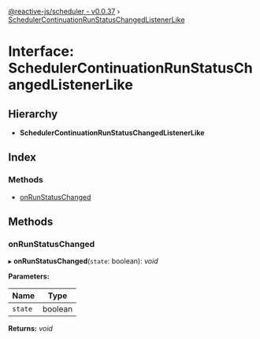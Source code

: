[@reactive-js/scheduler - v0.0.37](../README.md) › [SchedulerContinuationRunStatusChangedListenerLike](schedulercontinuationrunstatuschangedlistenerlike.md)

# Interface: SchedulerContinuationRunStatusChangedListenerLike

## Hierarchy

* **SchedulerContinuationRunStatusChangedListenerLike**

## Index

### Methods

* [onRunStatusChanged](schedulercontinuationrunstatuschangedlistenerlike.md#onrunstatuschanged)

## Methods

###  onRunStatusChanged

▸ **onRunStatusChanged**(`state`: boolean): *void*

**Parameters:**

Name | Type |
------ | ------ |
`state` | boolean |

**Returns:** *void*
